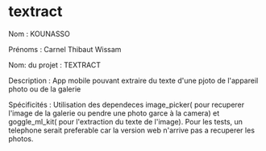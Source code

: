 # textract
Nom : KOUNASSO

Prénoms : Carnel Thibaut Wissam


Nom: du projet : TEXTRACT

Description : App mobile pouvant extraire du texte d'une pjoto de l'appareil photo ou de la galerie

Spécificités : Utilisation des dependeces image_picker( pour recuperer l'image de la galerie ou pendre une photo garce à la camera) et goggle_ml_kit( pour l'extraction du texte de l'image). Pour les tests, un telephone serait preferable car la version web n'arrive pas a recuperer les photos.
